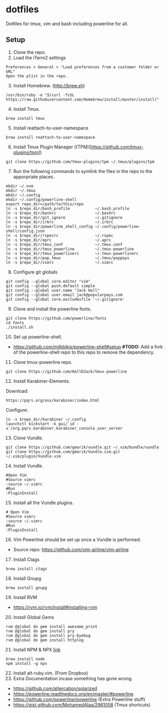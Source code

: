 # dotfiles
Dotfiles for tmux, vim and bash including powerline for all.

## Setup
1. Clone the repo.
2. Load the iTerm2 settings

  ```
  Preferences > General > "Load preferences from a customer folder or URL"
  Open the plist in the repo.
  ```
3. Install Homebrew. (http://brew.sh)

  ```
  /usr/bin/ruby -e "$(curl -fsSL https://raw.githubusercontent.com/Homebrew/install/master/install)"
  ```
4. Install Tmux.

  ```
  brew install tmux
  ```
5. Install reattach-to-user-namespace

  ```
  brew install reattach-to-user-namespace
  ```
6. Install Tmux Plugin Manager ((TPM)[https://github.com/tmux-plugins/tpm])

  ```
  git clone https://github.com/tmux-plugins/tpm ~/.tmux/plugins/tpm
  ```
7. Run the following commands to symlink the files in the repo to the apporpriate places.

  ```
  mkdir ~/.nvm
  mkdir ~/.tmux
  mkdir ~/.config
  mkdir ~/.config/powerline-shell
  export repo_dir=/path/to/this/repo
  ln -s $repo_dir/bash_profile           ~/.bash_profile
  ln -s $repo_dir/bashrc                 ~/.bashrc
  ln -s $repo_dir/git_ignore             ~/.gitignore
  ln -s $repo_dir/irbrc                  ~/.irbrc
  ln -s $repo_dir/powerline_shell_config ~/.config/powerline-shell/config.json
  ln -s $repo_dir/rspecrc                ~/.rspec
  ln -s $repo_dir/aprc                   ~/.aprc
  ln -s $repo_dir/tmux_conf              ~/.tmux.conf
  ln -s $repo_dir/tmux_powerline         ~/.tmux-powerline
  ln -s $repo_dir/tmux_powerlinerc       ~/.tmux-powerlinerc
  ln -s $repo_dir/pop_tmux               ~/.tmux/poppays
  ln -s $repo_dir/vimrc                  ~/.vimrc
  ```
8. Configure git globals

  ```
  git config --global core.editor "vim"
  git config --global push.default simple
  git config --global user.name "Jack Hall"
  git config --global user.email jack@popularpays.com
  git config --global core.excludesfile '~/.gitignore'
  ```
9. Clone and install the powerline fonts.

  ```
  git clone https://github.com/powerline/fonts
  cd fonts
  ./install.sh
  ```
10. Set up powerline-shell.
  - https://github.com/milkbikis/powerline-shell#setup **#TODO:** Add a fork of the powerline-shell repo to this repo to remove the dependency.
11. Clone tmux-powerline repo.

  ```
  git clone https://github.com/HallDJack/tmux-powerline
  ```
12. Install Karabiner-Elements.

  Download:
  ```
  https://pqrs.org/osx/karabiner/index.html
  ```
  Configure:
  ```
  ln -s $repo_dir/karabiner ~/.config
  launchctl kickstart -k gui/`id -u`/org.pqrs.karabiner.karabiner_console_user_server
  ```
13. Clone Vundle.

  ```
  git clone https://github.com/gmarik/vundle.git ~/.vim/bundle/vundle
  git clone https://github.com/gmarik/Vundle.vim.git ~/.vim/plugin/Vundle.vim
  ```
14. Install Vundle.

  ```
  #Open Vim
  #Source vimrc
  :source ~/.vimrc
  #Run
  :PluginInstall
  ```
15. Install all the Vundle plugins.

  ```vim
  # Open Vim
  #Source vimrc
  :source ~/.vimrc
  #Run
  :PluginInstall
  ```
16. Vim Powerline should be set up once a Vundle is performed.
  - Source repo: https://github.com/vim-airline/vim-airline
17. Install Ctags
  ```
  brew install ctags
  ```
18. Install Gnupg

  ```
  brew install gnupg
  ```
19. Install RVM
  - https://rvm.io/rvm/install#installing-rvm
20. Install Global Gems

  ```
  rvm @global do gem install awesome_print
  rvm @global do gem install pry
  rvm @global do gem install pry-byebug
  rvm @global do gem install httplog
  ```
21. Install NPM & NPX [link](https://medium.com/@kkostov/how-to-install-node-and-npm-on-macos-using-homebrew-708e2c3877bd)

  ```
  brew install node
  npm install -g npx
  ```
22. Install alt-ruby.vim. (From Dropbox)
23. Extra Documentation incase something has gone wrong.
  - https://github.com/altercation/solarized
  - https://powerline.readthedocs.org/en/master/#powerline
  - https://github.com/powerline/powerline (Extra Powerline stuff)
  - https://gist.github.com/MohamedAlaa/2961058 (Tmux shortcuts)
